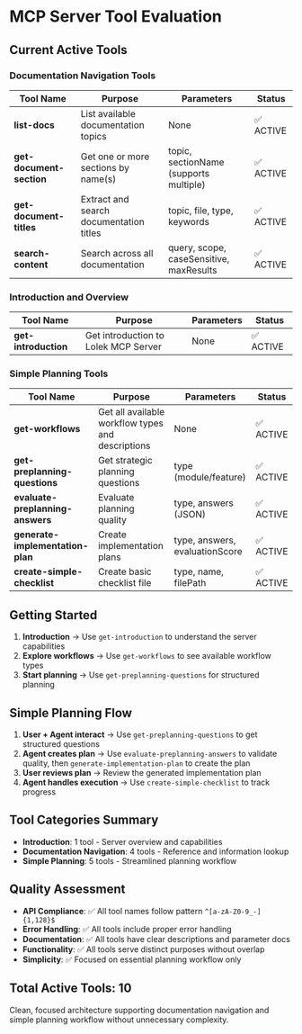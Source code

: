 # MCP Server Tool Evaluation

## Current Active Tools

### Documentation Navigation Tools
| Tool Name | Purpose | Parameters | Status |
|-----------|---------|------------|---------|
| **list-docs** | List available documentation topics | None | ✅ ACTIVE |
| **get-document-section** | Get one or more sections by name(s) | topic, sectionName (supports multiple) | ✅ ACTIVE |
| **get-document-titles** | Extract and search documentation titles | topic, file, type, keywords | ✅ ACTIVE |
| **search-content** | Search across all documentation | query, scope, caseSensitive, maxResults | ✅ ACTIVE |

### Introduction and Overview
| Tool Name | Purpose | Parameters | Status |
|-----------|---------|------------|---------|
| **get-introduction** | Get introduction to Lolek MCP Server | None | ✅ ACTIVE |

### Simple Planning Tools
| Tool Name | Purpose | Parameters | Status |
|-----------|---------|------------|---------|
| **get-workflows** | Get all available workflow types and descriptions | None | ✅ ACTIVE |
| **get-preplanning-questions** | Get strategic planning questions | type (module/feature) | ✅ ACTIVE |
| **evaluate-preplanning-answers** | Evaluate planning quality | type, answers (JSON) | ✅ ACTIVE |
| **generate-implementation-plan** | Create implementation plans | type, answers, evaluationScore | ✅ ACTIVE |
| **create-simple-checklist** | Create basic checklist file | type, name, filePath | ✅ ACTIVE |

## Getting Started

1. **Introduction** → Use `get-introduction` to understand the server capabilities
2. **Explore workflows** → Use `get-workflows` to see available workflow types
3. **Start planning** → Use `get-preplanning-questions` for structured planning

## Simple Planning Flow

1. **User + Agent interact** → Use `get-preplanning-questions` to get structured questions
2. **Agent creates plan** → Use `evaluate-preplanning-answers` to validate quality, then `generate-implementation-plan` to create the plan
3. **User reviews plan** → Review the generated implementation plan
4. **Agent handles execution** → Use `create-simple-checklist` to track progress

## Tool Categories Summary

- **Introduction**: 1 tool - Server overview and capabilities
- **Documentation Navigation**: 4 tools - Reference and information lookup
- **Simple Planning**: 5 tools - Streamlined planning workflow

## Quality Assessment

- **API Compliance**: ✅ All tool names follow pattern `^[a-zA-Z0-9_-]{1,128}$`
- **Error Handling**: ✅ All tools include proper error handling
- **Documentation**: ✅ All tools have clear descriptions and parameter docs
- **Functionality**: ✅ All tools serve distinct purposes without overlap
- **Simplicity**: ✅ Focused on essential planning workflow only

## Total Active Tools: 10

Clean, focused architecture supporting documentation navigation and simple planning workflow without unnecessary complexity.
